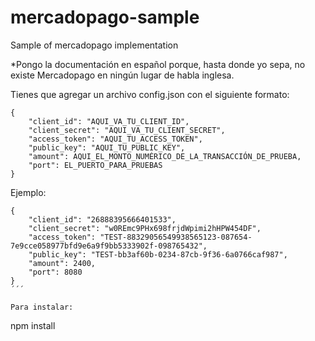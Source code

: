 # mercadopago-sample
Sample of mercadopago implementation

*Pongo la documentación en español porque, hasta donde yo sepa, no existe Mercadopago en ningún lugar de habla inglesa.

Tienes que agregar un archivo config.json con el siguiente formato:

```
{
    "client_id": "AQUI_VA_TU_CLIENT_ID",
    "client_secret": "AQUI_VA_TU_CLIENT_SECRET",
    "access_token": "AQUI_TU_ACCESS_TOKEN",
    "public_key": "AQUI_TU_PUBLIC_KEY",
    "amount": AQUI_EL_MONTO_NUMÉRICO_DE_LA_TRANSACCIÓN_DE_PRUEBA,
    "port": EL_PUERTO_PARA_PRUEBAS
}
```
Ejemplo:

```
{
    "client_id": "26888395666401533",
    "client_secret": "w0REmc9PHx698frjdWpimi2hHPW454DF",
    "access_token": "TEST-88329056549938565123-087654-7e9cce058977bfd9e6a9f9bb5333902f-098765432",
    "public_key": "TEST-bb3af60b-0234-87cb-9f36-6a0766caf987",
    "amount": 2400,
    "port": 8080
}
´´´

Para instalar:

```
npm install
```